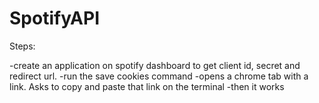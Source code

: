 # SpotifyAPI

Steps:

-create an application on spotify dashboard to get client id, secret and redirect url.
-run the save cookies command
-opens a chrome tab with a link. Asks to copy and paste that link on the terminal
-then it works
